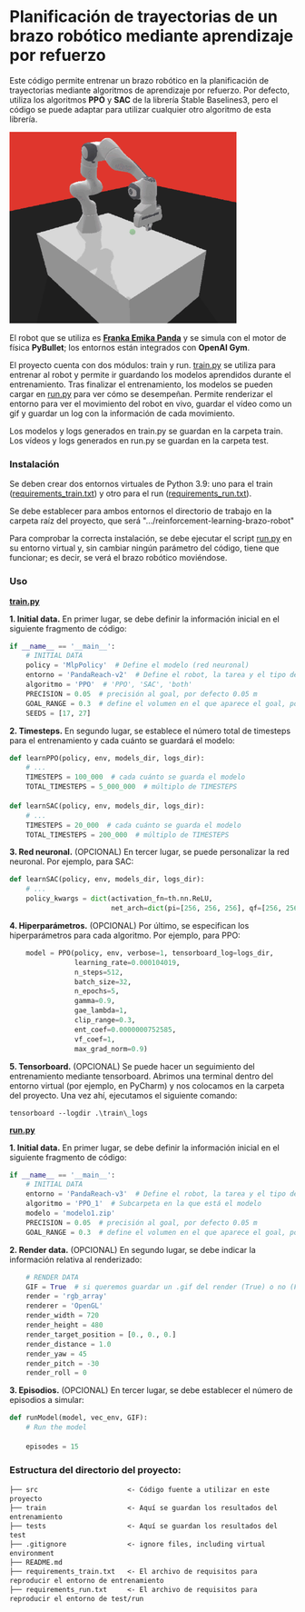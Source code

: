 # Planificación de trayectorias de un brazo robótico mediante aprendizaje por refuerzo

Este código permite entrenar un brazo robótico en la planificación de trayectorias mediante algoritmos de aprendizaje por refuerzo. Por defecto, utiliza los algoritmos **PPO** y **SAC** de la librería Stable Baselines3, pero el código se puede adaptar para utilizar cualquier otro algoritmo de esta librería.

<img width="400" src="videos/animation.gif" alt="color picker" />

El robot que se utiliza es **[Franka Emika Panda](https://www.franka.de/)** y se simula con el motor de física **PyBullet**; los entornos están integrados con **OpenAI Gym**.

El proyecto cuenta con dos módulos: train y run. [train.py](../master/src/train.py) se utiliza para entrenar al robot y permite ir guardando los modelos aprendidos durante el entrenamiento. Tras finalizar el entrenamiento, los modelos se pueden cargar en [run.py](../master/src/run.py) para ver cómo se desempeñan. Permite renderizar el entorno para ver el movimiento del robot en vivo, guardar el vídeo como un gif y guardar un log con la información de cada movimiento.

Los modelos y logs generados en train.py se guardan en la carpeta train. Los vídeos y logs generados en run.py se guardan en la carpeta test.


### Instalación

Se deben crear dos entornos virtuales de Python 3.9: uno para el train ([requirements_train.txt](../master/requirements_train.txt)) y otro para el run ([requirements_run.txt](../master/requirements_run.txt)).

Se debe establecer para ambos entornos el directorio de trabajo en la carpeta raíz del proyecto, que será ".../reinforcement-learning-brazo-robot"

Para comprobar la correcta instalación, se debe ejecutar el script [run.py](../master/src/run.py) en su entorno virtual y, sin cambiar ningún parámetro del código, tiene que funcionar; es decir, se verá el brazo robótico moviéndose.


### Uso

**[train.py](../master/src/train.py)**

**1. Initial data.** En primer lugar, se debe definir la información inicial en el siguiente fragmento de código:

```python
if __name__ == '__main__':
    # INITIAL DATA
    policy = 'MlpPolicy'  # Define el modelo (red neuronal)
    entorno = 'PandaReach-v2'  # Define el robot, la tarea y el tipo de reward
    algoritmo = 'PPO'  # 'PPO', 'SAC', 'both'
    PRECISION = 0.05  # precisión al goal, por defecto 0.05 m
    GOAL_RANGE = 0.3  # define el volumen en el que aparece el goal, por defecto 0.3 --> 0.3x0.3x0.3 m3
    SEEDS = [17, 27]
```

**2. Timesteps.** En segundo lugar, se establece el número total de timesteps para el entrenamiento y cada cuánto se guardará el modelo:

```python
def learnPPO(policy, env, models_dir, logs_dir):
    # ...
    TIMESTEPS = 100_000  # cada cuánto se guarda el modelo
    TOTAL_TIMESTEPS = 5_000_000  # múltiplo de TIMESTEPS

def learnSAC(policy, env, models_dir, logs_dir):
    # ...
    TIMESTEPS = 20_000  # cada cuánto se guarda el modelo
    TOTAL_TIMESTEPS = 200_000  # múltiplo de TIMESTEPS
```

**3. Red neuronal.** (OPCIONAL) En tercer lugar, se puede personalizar la red neuronal. Por ejemplo, para SAC:

```python
def learnSAC(policy, env, models_dir, logs_dir):
    # ...
    policy_kwargs = dict(activation_fn=th.nn.ReLU,
                         net_arch=dict(pi=[256, 256, 256], qf=[256, 256, 256]))
```

**4. Hiperparámetros.** (OPCIONAL) Por último, se especifican los hiperparámetros para cada algoritmo. Por ejemplo, para PPO:

```python
    model = PPO(policy, env, verbose=1, tensorboard_log=logs_dir,
                learning_rate=0.000104019,
                n_steps=512,
                batch_size=32,
                n_epochs=5,
                gamma=0.9,
                gae_lambda=1,
                clip_range=0.3,
                ent_coef=0.0000000752585,
                vf_coef=1,
                max_grad_norm=0.9)
```

**5. Tensorboard.** (OPCIONAL) Se puede hacer un seguimiento del entrenamiento mediante tensorboard. Abrimos una terminal dentro del entorno virtual (por ejemplo, en PyCharm) y nos colocamos en la carpeta del proyecto. Una vez ahí, ejecutamos el siguiente comando:

```
tensorboard --logdir .\train\_logs
```

**[run.py](../master/src/run.py)**

**1. Initial data.** En primer lugar, se debe definir la información inicial en el siguiente fragmento de código:

```python
if __name__ == '__main__':
    # INITIAL DATA
    entorno = 'PandaReach-v3'  # Define el robot, la tarea y el tipo de reward
    algoritmo = 'PPO_1'  # Subcarpeta en la que está el modelo
    modelo = 'modelo1.zip'
    PRECISION = 0.05  # precisión al goal, por defecto 0.05 m
    GOAL_RANGE = 0.3  # define el volumen en el que aparece el goal, por defecto 0.3 --> 0.3x0.3x0.3 m3
```

**2. Render data.** (OPCIONAL) En segundo lugar, se debe indicar la información relativa al renderizado:

```python
    # RENDER DATA
    GIF = True  # si queremos guardar un .gif del render (True) o no (False)
    render = 'rgb_array'
    renderer = 'OpenGL'
    render_width = 720
    render_height = 480
    render_target_position = [0., 0., 0.]
    render_distance = 1.0
    render_yaw = 45
    render_pitch = -30
    render_roll = 0
```

**3. Episodios.** (OPCIONAL) En tercer lugar, se debe establecer el número de episodios a simular:

```python
def runModel(model, vec_env, GIF):
    # Run the model

    episodes = 15
```


### Estructura del directorio del proyecto: 

```      
├── src                      <- Código fuente a utilizar en este proyecto
├── train                    <- Aquí se guardan los resultados del entrenamiento
├── tests                    <- Aquí se guardan los resultados del test
├── .gitignore               <- ignore files, including virtual environment  
├── README.md
├── requirements_train.txt   <- El archivo de requisitos para reproducir el entorno de entrenamiento
├── requirements_run.txt     <- El archivo de requisitos para reproducir el entorno de test/run

```
